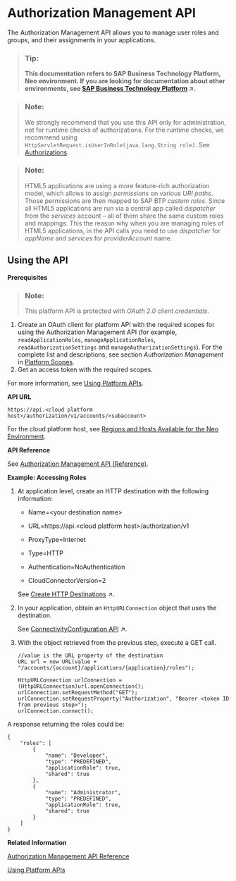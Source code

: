 <!-- loiodbea343ebe184c26b6067daaabaa9ac6 -->

# Authorization Management API

The Authorization Management API allows you to manage user roles and groups, and their assignments in your applications.

> ### Tip:  
> **This documentation refers to SAP Business Technology Platform, Neo environment. If you are looking for documentation about other environments, see [SAP Business Technology Platform](https://help.sap.com/viewer/65de2977205c403bbc107264b8eccf4b/Cloud/en-US/6a2c1ab5a31b4ed9a2ce17a5329e1dd8.html "SAP Business Technology Platform (SAP BTP) is an integrated offering comprised of four technology portfolios: database and data management, application development and integration, analytics, and intelligent technologies. The platform offers users the ability to turn data into business value, compose end-to-end business processes, and build and extend SAP applications quickly.") :arrow_upper_right:.**



> ### Note:  
> We strongly recommend that you use this API only for administration, not for runtime checks of authorizations. For the runtime checks, we recommend using `HttpServletRequest.isUserInRole(java.lang.String role)`. See [Authorizations](authorizations-85a19f0.md).

> ### Note:  
> HTML5 applications are using a more feature-rich authorization model, which allows to assign *permissions* on various *URI paths*. Those permissions are then mapped to SAP BTP *custom roles*. Since all HTML5 applications are run via a central app called *dispatcher* from the *services* account – all of them share the same custom roles and mappings. This the reason why when you are managing roles of HTML5 applications, in the API calls you need to use *dispatcher* for *appName* and *services* for *providerAccount* name.



<a name="loiodbea343ebe184c26b6067daaabaa9ac6__section_dtp_1mf_vtb"/>

## Using the API

**Prerequisites**

> ### Note:  
> This platform API is protected with *OAuth 2.0 client credentials*.

1.  Create an OAuth client for platform API with the required scopes for using the Authorization Management API \(for example, `readApplicationRoles`, `manageApplicationRoles`, `readAuthorizationSettings` and `manageAuthorizationSettings`\). For the complete list and descriptions, see section *Authorization Management* in [Platform Scopes](../50-administration-and-ops-neo/platform-scopes-f226074.md).
2.  Get an access token with the required scopes.

For more information, see [Using Platform APIs](../30-development-neo/using-platform-apis-392af9d.md).



**API URL**

`https://api.<cloud platform host>/authorization/v1/accounts/<subaccount>`

For the cloud platform host, see [Regions and Hosts Available for the Neo Environment](../10-concepts-neo/regions-and-hosts-available-for-the-neo-environment-d722f7c.md).



**API Reference**

See [Authorization Management API \(Reference\)](https://api.hana.ondemand.com/authorization/v1/documentation).



**Example: Accessing Roles**

1.  At application level, create an HTTP destination with the following information:

    -   Name=<your destination name\>

    -   URL=https://api.<cloud platform host\>/authorization/v1

    -   ProxyType=Internet

    -   Type=HTTP

    -   Authentication=NoAuthentication

    -   CloudConnectorVersion=2


    See [Create HTTP Destinations](https://help.sap.com/viewer/b865ed651e414196b39f8922db2122c7/Cloud/en-US/1e110da0ddd8453aaf5aed2485d84f25.html "Create HTTP destinations in the Destinations editor (SAP BTP cockpit).") :arrow_upper_right:.

2.  In your application, obtain an `HttpURLConnection` object that uses the destination.

    See [ConnectivityConfiguration API](https://help.sap.com/viewer/b865ed651e414196b39f8922db2122c7/Cloud/en-US/4da3b13c88ce4220bbd56a4361799668.html "All connectivity API packages are visible by default from all Web applications. Applications can consume the connectivity configuration via a JNDI lookup.") :arrow_upper_right:.

3.  With the object retrieved from the previous step, execute a GET call.

    ```
    //value is the URL property of the destination
    URL url = new URL(value + "/accounts/{account}/applications/{application}/roles"); 
       
    HttpURLConnection urlConnection = (HttpURLConnection)url.openConnection();
    urlConnection.setRequestMethod("GET");
    urlConnection.setRequestProperty("Authorization", "Bearer <token ID from previous step>");
    urlConnection.connect();
    
    ```


A response returning the roles could be:

```
{
    "roles": [
        {
            "name": "Developer",
            "type": "PREDEFINED",
            "applicationRole": true,
            "shared": true
        },
        {
            "name": "Administrator",
            "type": "PREDEFINED",
            "applicationRole": true,
            "shared": true
        }
    ]
}

```

**Related Information**  


[Authorization Management API Reference](https://api.hana.ondemand.com/authorization/v1/documentation)

[Using Platform APIs](../30-development-neo/using-platform-apis-392af9d.md "Platform APIs are protected with OAuth 2.0 client credentials. Create an OAuth client and obtain an access token to call the platform API methods.")

